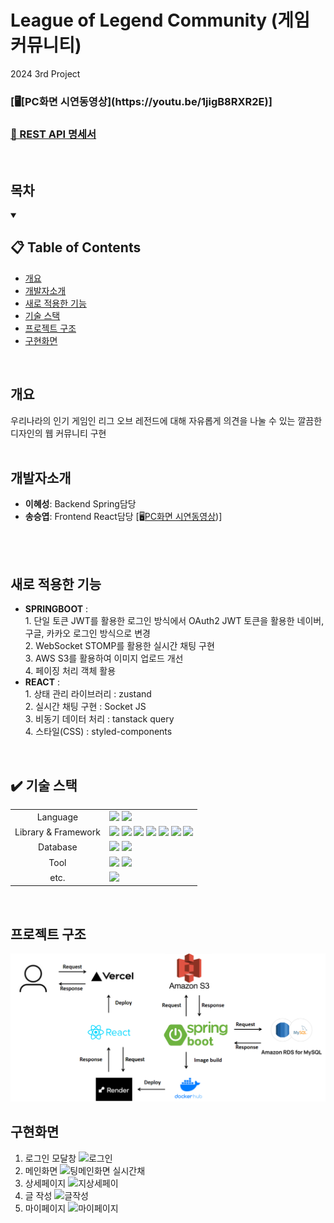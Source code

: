 # League of Legend Community (게임 커뮤니티)
2024 3rd Project
 <h3>[🖥️[PC화면 시연동영상](https://youtu.be/1jigB8RXR2E)]</h3>
<h3><a href="https://www.notion.so/1a71563ef7ee804f9ca4d326716b3402?v=1a71563ef7ee8144b95b000c8162b838">
      📜 REST API 명세서</a></h3>
<br/>

## 목차
<details open>
  <summary><h2>📋 Table of Contents</h2></summary>
  <ul>
    <li><a href="#개요">개요</a></li>
    <li><a href="#개발자소개">개발자소개</a></li>
    <li><a href="#새로-적용한-기능">새로 적용한 기능</a></li>
    <li><a href="#%EF%B8%8F-기술-스택">기술 스택</a></li>
    <li><a href="#프로젝트-구조">프로젝트 구조</a></li>
    <li><a href="#구현화면">구현화면</a></li>
  </ul> 
</details>
<br/>

## 개요
우리나라의 인기 게임인 리그 오브 레전드에 대해 자유롭게 의견을 나눌 수 있는 깔끔한 디자인의 웹 커뮤니티 구현
<br/>
<br/>

## 개발자소개
+ **이혜성**: Backend Spring담당
+ **송승엽**: Frontend React담당 [🖥️[PC화면 시연동영상](https://www.youtube.com/watch?v=z_Z-cjsjGKU))]
<br/>
<br/>

## 새로 적용한 기능
+ **SPRINGBOOT** : <br>1. 단일 토큰 JWT를 활용한 로그인 방식에서 OAuth2 JWT 토큰을 활용한 네이버, 구글, 카카오 로그인 방식으로 변경<br>2. WebSocket STOMP를 활용한 실시간 채팅 구현<br>3. AWS S3를 활용하여 이미지 업로드 개선<br>4. 페이징 처리 객체 활용
+ **REACT** : <br>1. 상태 관리 라이브러리 : zustand<br> 2. 실시간 채팅 구현 : Socket JS<br> 3. 비동기 데이터 처리 : tanstack query<br>4. 스타일(CSS) : styled-components
<br/>

## ✔️ 기술 스택
<div>
<table>
   <tr>
      <td colspan="2" align="center">
        Language
      </td>
      <td colspan="4">
        <img src="https://img.shields.io/badge/java-007396?style=for-the-badge&logo=java&logoColor=white">
        <img src="https://img.shields.io/badge/typescript-3178C6?style=for-the-badge&logo=typescript&logoColor=black">
      </td>
   </tr>
   <tr>
      <td colspan="2" align="center">
        Library & Framework
      </td>
      <td colspan="4">
        <img src="https://img.shields.io/badge/react-61DAFB?style=for-the-badge&logo=react&logoColor=black"> 
        <img src="https://img.shields.io/badge/springboot-6DB33F?style=for-the-badge&logo=springboot&logoColor=white"> 
        <img src="https://img.shields.io/badge/spring data jpa-6DB33F?style=for-the-badge&logo=springboot&logoColor=white"> 
        <img src="https://img.shields.io/badge/spring security-6DB33F?style=for-the-badge&logo=springsecurity&logoColor=white"> 
        <img src="https://img.shields.io/badge/amazon ec2-FF9900?style=for-the-badge&logo=amazonec2&logoColor=white">
        <img src="https://img.shields.io/badge/amazon s3-569A31?style=for-the-badge&logo=amazons3&logoColor=white">
        <img src="https://img.shields.io/badge/socket-C93CD7?style=for-the-badge&logo=socket&logoColor=white">
      </td>
   </tr>
   <tr>
      <td colspan="2" align="center">
        Database
      </td>
      <td colspan="4">
        <img src="https://img.shields.io/badge/mysql-4479A1?style=for-the-badge&logo=mysql&logoColor=white">
        <img src="https://img.shields.io/badge/amazon rds-527FFF?style=for-the-badge&logo=amazonrds&logoColor=white">
      </td>
   </tr>
   <tr>
      <td colspan="2" align="center">
        Tool
      </td>
      <td colspan="4">
          <img src="https://img.shields.io/badge/intellijidea-000000?style=for-the-badge&logo=intellijidea&logoColor=white">
          <img src="https://img.shields.io/badge/visualstudiocode-007ACC?style=for-the-badge&logo=visualstudiocode&logoColor=white">
      </td>
   </tr>
   <tr>
      <td colspan="2" align="center">
        etc.
      </td>
      <td colspan="4">
          <img src="https://img.shields.io/badge/notion-000000?style=for-the-badge&logo=notion&logoColor=white">
      </td>
   </tr>
</table>
</div>
<br/>

## 프로젝트 구조
![프로젝트 구조](https://github.com/jihohyeseong/League-of-Legend-Community/blob/main/images/%EA%B8%B0%EB%8A%A5%EA%B5%AC%EC%84%B1.png)
<br/>

## 구현화면
1. 로그인 모달창
![로그인](https://github.com/user-attachments/assets/44926421-7e3a-4648-a3bf-b6ccb0645f68)
2. 메인화면
![팅메인화면 실시간채](https://github.com/user-attachments/assets/ab62c13c-a163-4189-8c78-d05b2eed81d9)
3. 상세페이지
![지상세페이](https://github.com/user-attachments/assets/4fccd067-f5dd-4002-97cf-3498e21e1b20)
4. 글 작성
![글작성](https://github.com/user-attachments/assets/51c8a4b5-2934-4d8d-930c-8790cd11a948)
5. 마이페이지
![마이페이지](https://github.com/user-attachments/assets/a2318698-96d4-4597-8e84-f25f786ced57)
